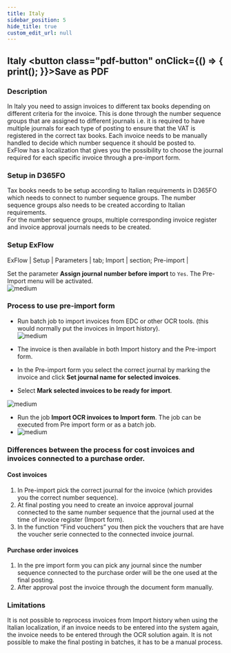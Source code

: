 ```yaml
---
title: Italy
sidebar_position: 5   
hide_title: true
custom_edit_url: null
---
```

## Italy <button class="pdf-button" onClick={() => { print(); }}>Save as PDF</button>

### Description
In Italy you need to assign invoices to different tax books depending on different criteria for the invoice. This is done through the number sequence groups that are assigned to different journals i.e. it is required to have multiple journals for each type of posting to ensure that the VAT is registered in the correct tax books. 
Each invoice needs to be manually handled to decide which number sequence it should be posted to.<br/>
ExFlow has a localization that gives you the possibility to choose the journal required for each specific invoice through a pre-import form.

### Setup in D365FO
Tax books needs to be setup according to Italian requirements in D365FO which needs to connect to number sequence groups. The number sequence groups also needs to be created according to Italian requirements.<br/>
For the number sequence groups, multiple corresponding invoice register and invoice approval journals needs to be created.

### Setup ExFlow
ExFlow | Setup | Parameters | tab; Import | section; Pre-import |

Set the parameter **Assign journal number before import** to `Yes`. The Pre-Import menu will be activated.<br/> 
![medium](@site/static/img/media/image598.png)

### Process to use pre-import form
- Run batch job to import invoices from EDC or other OCR tools. (this would normally put the invoices in Import history).<br/>
![medium](@site/static/img/media/image599.png)

- The invoice is then available in both Import history and the Pre-import form.<br/>
- In the Pre-import form you select the correct journal by marking the invoice and click **Set journal name for selected invoices**.<br/>
- Select **Mark selected invoices to be ready for import**.<br/>

![medium](@site/static/img/media/image600.png)

- Run the job **Import OCR invoices to Import form**. The job can be executed from Pre import form or as a batch job.<br/>
- ![medium](@site/static/img/media/image601.png)


### Differences between the process for cost invoices and invoices connected to a purchase order.

#### Cost invoices
1.	In Pre-import pick the correct journal for the invoice (which provides you the correct number sequence).<br/>
2.	At final posting you need to create an invoice approval journal connected to the same number sequence that the journal used at the time of invoice register (Import form).<br/>
3.	In the function “Find vouchers” you then pick the vouchers that are have the voucher serie connected to the connected invoice journal.<br/>

#### Purchase order invoices
1.	In the pre import form you can pick any journal since the number sequence connected to the purchase order will be the one used at the final posting.<br/>
2.	After approval post the invoice through the document form manually.<br/>

### Limitations
It is not possible to reprocess invoices from Import history when using the Italian localization, if an invoice needs to be entered into the system again, the invoice needs to be entered through the OCR solution again.
It is not possible to make the final posting in batches, it has to be a manual process.
